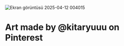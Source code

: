 ![Ekran görüntüsü 2025-04-12 004015](https://github.com/user-attachments/assets/c4b73a99-dc04-439d-bd03-4227dc922341)
# Art made by @kitaryuuu on Pinterest
